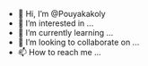 - 👋 Hi, I’m @Pouyakakoly
- 👀 I’m interested in ...
- 🌱 I’m currently learning ...
- 💞️ I’m looking to collaborate on ...
- 📫 How to reach me ...

<!---
Pouyakakoly/Pouyakakoly is a ✨ special ✨ repository because its `README.md` (this file) appears on your GitHub profile.
You can click the Preview link to take a look at your changes.
--->
